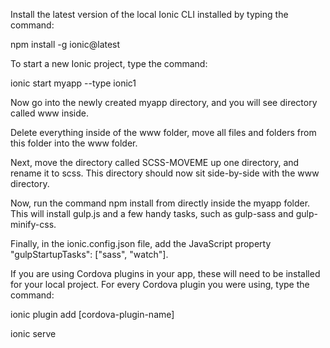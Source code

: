 Install the latest version of the local Ionic CLI installed by typing the command:

npm install -g ionic@latest

To start a new Ionic project, type the command:

ionic start myapp --type ionic1

Now go into the newly created myapp directory, and you will see directory called www inside.

Delete everything inside of the www folder, move all files and folders from this folder into the www folder. 

Next, move the directory called SCSS-MOVEME up one directory, and rename it to scss. This directory should now sit side-by-side with the www directory.

Now, run the command npm install from directly inside the myapp folder. This will install gulp.js and a few handy tasks, such as gulp-sass and gulp-minify-css.

Finally, in the ionic.config.json file, add the JavaScript property "gulpStartupTasks": ["sass", "watch"].

If you are using Cordova plugins in your app, these will need to be installed for your local project. For every Cordova plugin you were using, type the command:

ionic plugin add [cordova-plugin-name]

ionic serve

